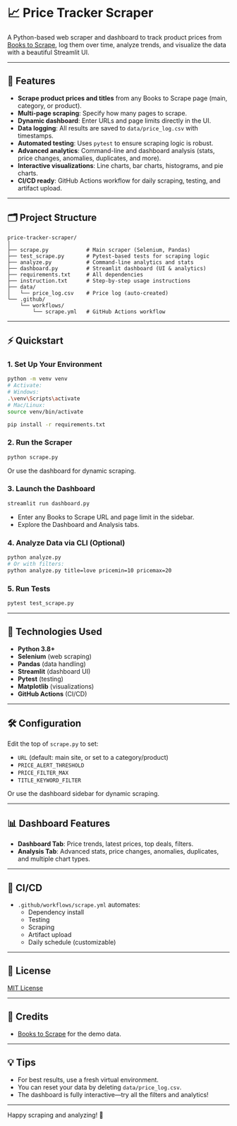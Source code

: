 # 📈 Price Tracker Scraper

A Python-based web scraper and dashboard to track product prices from [Books to Scrape](https://books.toscrape.com/), log them over time, analyze trends, and visualize the data with a beautiful Streamlit UI.

---

## 🚀 Features

- **Scrape product prices and titles** from any Books to Scrape page (main, category, or product).
- **Multi-page scraping**: Specify how many pages to scrape.
- **Dynamic dashboard**: Enter URLs and page limits directly in the UI.
- **Data logging**: All results are saved to `data/price_log.csv` with timestamps.
- **Automated testing**: Uses `pytest` to ensure scraping logic is robust.
- **Advanced analytics**: Command-line and dashboard analysis (stats, price changes, anomalies, duplicates, and more).
- **Interactive visualizations**: Line charts, bar charts, histograms, and pie charts.
- **CI/CD ready**: GitHub Actions workflow for daily scraping, testing, and artifact upload.

---

## 🗂️ Project Structure

```
price-tracker-scraper/
│
├── scrape.py            # Main scraper (Selenium, Pandas)
├── test_scrape.py       # Pytest-based tests for scraping logic
├── analyze.py           # Command-line analytics and stats
├── dashboard.py         # Streamlit dashboard (UI & analytics)
├── requirements.txt     # All dependencies
├── instruction.txt      # Step-by-step usage instructions
├── data/
│   └── price_log.csv    # Price log (auto-created)
└── .github/
    └── workflows/
        └── scrape.yml   # GitHub Actions workflow
```

---

## ⚡ Quickstart

### 1. **Set Up Your Environment**

```bash
python -m venv venv
# Activate:
# Windows:
.\venv\Scripts\activate
# Mac/Linux:
source venv/bin/activate

pip install -r requirements.txt
```

### 2. **Run the Scraper**

```bash
python scrape.py
```
Or use the dashboard for dynamic scraping.

### 3. **Launch the Dashboard**

```bash
streamlit run dashboard.py
```
- Enter any Books to Scrape URL and page limit in the sidebar.
- Explore the Dashboard and Analysis tabs.

### 4. **Analyze Data via CLI (Optional)**

```bash
python analyze.py
# Or with filters:
python analyze.py title=love pricemin=10 pricemax=20
```

### 5. **Run Tests**

```bash
pytest test_scrape.py
```

---

## 🧪 Technologies Used

- **Python 3.8+**
- **Selenium** (web scraping)
- **Pandas** (data handling)
- **Streamlit** (dashboard UI)
- **Pytest** (testing)
- **Matplotlib** (visualizations)
- **GitHub Actions** (CI/CD)

---

## 🛠️ Configuration

Edit the top of `scrape.py` to set:
- `URL` (default: main site, or set to a category/product)
- `PRICE_ALERT_THRESHOLD`
- `PRICE_FILTER_MAX`
- `TITLE_KEYWORD_FILTER`

Or use the dashboard sidebar for dynamic scraping.

---

## 📊 Dashboard Features

- **Dashboard Tab**: Price trends, latest prices, top deals, filters.
- **Analysis Tab**: Advanced stats, price changes, anomalies, duplicates, and multiple chart types.

---

## 🤖 CI/CD

- `.github/workflows/scrape.yml` automates:
  - Dependency install
  - Testing
  - Scraping
  - Artifact upload
  - Daily schedule (customizable)

---

## 📄 License

[MIT License](./LICENSE)

---

## 🙌 Credits

- [Books to Scrape](https://books.toscrape.com/) for the demo data.

---

## 💡 Tips

- For best results, use a fresh virtual environment.
- You can reset your data by deleting `data/price_log.csv`.
- The dashboard is fully interactive—try all the filters and analytics!

---

Happy scraping and analyzing! 🚀 
